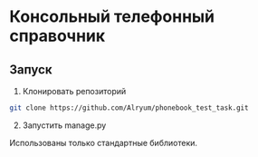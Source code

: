 # Консольный телефонный справочник  

  
## Запуск  
1. Клонировать репозиторий  
```bash
git clone https://github.com/Alryum/phonebook_test_task.git
```  
2. Запустить manage.py  
  
Использованы только стандартные библиотеки.
  